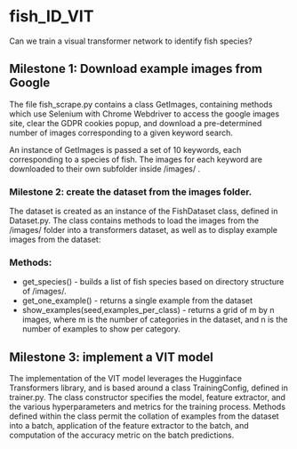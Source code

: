 # fish_ID_VIT
Can we train a visual transformer network to identify fish species?

## Milestone 1:  Download example images from Google

The file fish_scrape.py contains a class GetImages, containing methods which use Selenium with Chrome Webdriver to access the google images site, clear the GDPR cookies popup, and download a pre-determined number of images corresponding to a given keyword search.

An instance of GetImages is passed a set of 10 keywords, each corresponding to a species of fish. The images for each keyword are downloaded to their own subfolder inside /images/ .

### Milestone 2: create the dataset from the images folder.

The dataset is created as an instance of the FishDataset class, defined in Dataset.py. The class contains methods to load the images from the /images/ folder into a transformers dataset, as well as to display example images from the dataset:

### Methods:
 
 - get_species() - builds a list of fish species based on directory structure of /images/. 
 - get_one_example() - returns a single example from the dataset
 - show_examples(seed,examples_per_class) - returns a grid of m by n images, where m is the number of categories in the dataset, and n is the number of examples to show per category.


## Milestone 3: implement a VIT model
The implementation of the VIT model leverages the Hugginface Transformers library, and is based around a class TrainingConfig, defined in trainer.py. The class constructor specifies the model, feature extractor, and the various hyperparameters and metrics for the training process. Methods defined within the class permit the collation of examples from the dataset into a batch, application of the feature extractor to the batch, and computation of the accuracy metric on the batch predictions.





